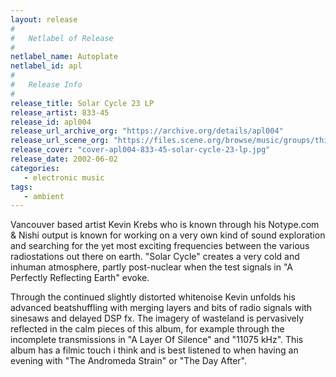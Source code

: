 ```yaml
---
layout: release
#
#   Netlabel of Release
#
netlabel_name: Autoplate
netlabel_id: apl
#
#   Release Info
#
release_title: Solar Cycle 23 LP
release_artist: 833-45
release_id: apl004
release_url_archive_org: "https://archive.org/details/apl004"
release_url_scene_org: "https://files.scene.org/browse/music/groups/thinner/autoplate/zip/"
release_cover: "cover-apl004-833-45-solar-cycle-23-lp.jpg"
release_date: 2002-06-02
categories:
   - electronic music
tags:
   - ambient
---
```

Vancouver based artist Kevin Krebs who is known through his Notype.com & Nishi output is known for working on a very own kind of sound exploration and searching for the yet most exciting frequencies between the various radiostations out there on earth. "Solar Cycle" creates a very cold and inhuman atmosphere, partly post-nuclear when the test signals in "A Perfectly Reflecting Earth" evoke.

Through the continued slightly distorted whitenoise Kevin unfolds his advanced beatshuffling with merging layers and bits of radio signals with sinesaws and delayed DSP fx. The imagery of wasteland is pervasively reflected in the calm pieces of this album, for example through the incomplete transmissions in "A Layer Of Silence" and "11075 kHz". This album has a filmic touch i think and is best listened to when having an evening with "The Andromeda Strain" or "The Day After".

